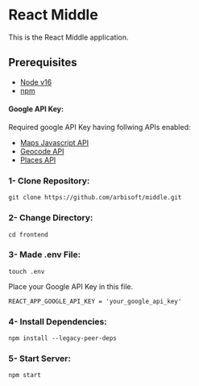# React Middle
This is the React Middle application.

## Prerequisites

- [Node v16](https://nodejs.org/en/docs/)
- [npm](https://docs.npmjs.com/)

#### Google API Key:
Required google API Key having follwing APIs enabled:

- [Maps Javascript API](https://developers.google.com/maps/documentation/javascript)
- [Geocode API](https://developers.google.com/maps/documentation/geocoding)
- [Places API](https://developers.google.com/maps/documentation/places/web-service)


### 1- Clone Repository:
    git clone https://github.com/arbisoft/middle.git

### 2- Change Directory:
    cd frontend

### 3- Made .env File:
    touch .env

Place your Google API Key in this file.
    
    REACT_APP_GOOGLE_API_KEY = 'your_google_api_key'

### 4- Install Dependencies:
    npm install --legacy-peer-deps

### 5- Start Server:
    npm start
